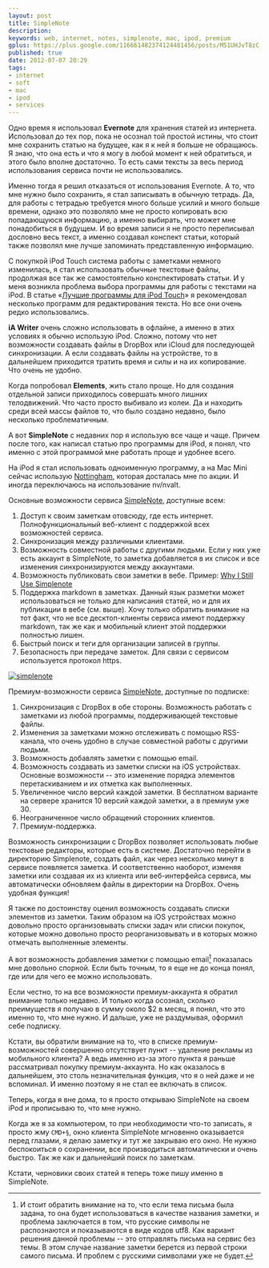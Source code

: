 ```yaml
---
layout: post
title: SimpleNote
description: 
keywords: web, internet, notes, simplenote, mac, ipod, premium
gplus: https://plus.google.com/116661482374124481456/posts/M51UHJvT8zC
published: true
date: 2012-07-07 20:29
tags:
- internet
- soft
- mac
- ipod
- services
---
```


Одно время я использовал **Evernote** для хранения статей из интернета. Использовал до тех пор, пока не осознал той простой истины, что стоит мне сохранить статью на будущее, как я к ней я больше не обращаюсь. Я знаю, что она есть и что я могу в любой момент к ней обратиться, и этого было вполне достаточно. То есть сами тексты за весь период использования сервиса почти не использовались.

Именно тогда я решил отказаться от использования Evernote. А то, что мне нужно было сохранить, я стал записывать в обычную тетрадь. Да, для работы с тетрадью требуется много больше усилий и много больше времени, однако это позволяло мне не просто копировать всю попадающуюся информацию, а именно выбирать, что может мне понадобиться в будущем. И во время записи я не просто переписывал дословно весь текст, а именно создавал конспект статьи, который также позволял мне лучше запоминать представленную информацию.

<!--more-->

С покупкой iPod Touch система работы с заметками немного изменилась, я стал использовать обычные текстовые файлы, продолжая все так же самостоятельно конспектировать статьи. И у меня возникла проблема выбора программы для работы с текстами на iPod. В статье «[Лучшие программы для iPod Touch](http://www.juev.ru/2012/06/09/ipod/)» я рекомендовал несколько программ для редактирования текста. Но все они очень редко использовались.

**iA Writer** очень сложно использовать в офлайне, а именно в этих условиях я обычно использую iPod. Сложно, потому что нет возможности создавать файлы в DropBox или iCloud для последующей синхронизации. А если создавать файлы на устройстве, то в дальнейшем приходится тратить время и силы и на их копирование. Что очень не удобно.

Когда попробовал **Elements**, жить стало проще. Но для создания отдельной записи приходилось совершать много лишних телодвижений. Что часто просто выбивало из колеи. Да и находить среди всей массы файлов то, что было создано недавно, было несколько проблематичным.

А вот **SimpleNote** с недавних пор я использую все чаще и чаще. Причем после того, как написал статью про программы для iPod, я понял, что именно с этой программой мне работать проще и удобнее всего.

На iPod я стал использовать одноименную программу, а на Mac Mini сейчас использую [Nottingham](http://www.juev.ru/2011/11/25/nottingham/), которая досталась мне по акции. И иногда переключаюсь на использование nv/nvalt.

Основные возможности сервиса [SimpleNote](http://simplenoteapp.com/), доступные всем:

1. Доступ к своим заметкам отовсюду, где есть интернет. Полнофункциональный веб-клиент с поддержкой всех возможностей сервиса.
2. Синхронизация между различными клиентами.
3. Возможность совместной работы с другими людьми. Если у них уже есть аккаунт в SimpleNote, то заметка добавляется в их список и все изменения синхронизируются между аккаунтами.
4. Возможность публиковать свои заметки в вебе. Пример: [Why I Still Use Simplenote](https://simple-note.appspot.com/publish/zgP7Rg)
5. Поддержка markdown в заметках. Данный язык разметки может использоваться не только для написания статей, но и для их публикации в вебе (см. выше). Хочу только обратить внимание на тот факт, что не все десктоп-клиенты сервиса имеют поддержку markdown, так же как и мобильный клиент этой поддержки полностью лишен.
6. Быстрый поиск и теги для организации записей в группы.
7. Безопасность при передаче заметок. Для связи с сервисом используется протокол https.

[![simplenote](http://static.juev.org/2012/07/simplenote-th.jpg)](http://static.juev.org/2012/07/simplenote.png "Preview markdown in SimpleNote service")

Премиум-возможности сервиса [SimpleNote](http://simplenoteapp.com/), доступные по подписке:

1. Синхронизация с DropBox в обе стороны. Возможность работать с заметками из любой программы, поддерживающей текстовые файлы.
2. Изменения за заметками можно отслеживать с помощью RSS-канала, что очень удобно в случае совместной работы с другими людьми.
3. Возможность добавлять заметки с помощью email.
4. Возможность создавать из заметки списки на iOS устройствах. Основные возможности -- это изменение порядка элементов перетаскиванием и их отметка как выполненных.
5. Увеличенное число версий каждой заметки. В бесплатном варианте на сервере хранится 10 версий каждой заметки, а в премиум уже 30.
6. Неограниченное число обращений сторонних клиентов.
7. Премиум-поддержка.

Возможность синхронизации с DropBox позволяет использовать любые текстовые редакторы, которые есть в системе. Достаточно перейти в директорию Simplenote, создать файл, как через несколько минут в сервисе появляется заметка. И соответственно наоборот, изменяя заметки или создавая их из клиента или веб-интерфейса сервиса, мы автоматически обновляем файлы в директории на DropBox. Очень удобная функция!

Я также по достоинству оценил возможность создавать списки элементов из заметки. Таким образом на iOS устройствах можно довольно просто организовывать списки задач или списки покупок, которые можно довольно просто реорганизовывать и в которых можно отмечать выполненные элементы.

А вот возможность добавления заметки с помощью email[^1] показалась мне довольно спорной. Если быть точным, то я еще не до конца понял, где или для чего ее можно использовать. 

[^1]: И стоит обратить внимание на то, что если тема письма была задана, то она будет использоваться в качестве названия заметки, и проблема заключается в том, что русские символы не распознаются и показываются в виде кодов utf8. Как вариант решения данной проблемы -- это отправлять письма на сервис без темы. В этом случае название заметки берется из первой строки самого письма. И проблем с русскими символами уже не будет.

Если честно, то на все возможности премиум-аккаунта я обратил внимание только недавно. И только когда осознал, сколько преимуществ я получаю в сумму около $2 в месяц, я понял, что это именно то, что мне нужно. И дальше, уже не раздумывая, оформил себе подписку.

Кстати, вы обратили внимание на то, что в списке премиум-возможностей совершенно отсутствует пункт -- удаление рекламы из мобильного клиента? А ведь именно из-за этого пункта я раньше рассматривал покупку премиум-аккаунта. Но как оказалось в дальнейшем, это столь незначительная функция, что я о ней даже и не вспоминал. И именно поэтому я не стал ее включать в список.

Теперь, когда я вне дома, то я просто открываю SimpleNote на своем iPod и прописываю то, что мне нужно.

Когда же я за компьютером, то при необходимости что-то записать, я просто жму `CMD+§`, окно клиента SimpleNote мгновенно оказывается перед глазами, я делаю заметку и тут же закрываю его окно. Не нужно беспокоиться о сохранении, все производиться автоматически и очень быстро. Так же как и дальнейший поиск по заметкам.

Кстати, черновики своих статей я теперь тоже пишу именно в SimpleNote.
